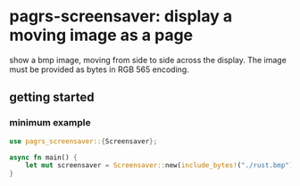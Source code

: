 pagrs-screensaver: display a moving image as a page
====================================================

show a bmp image, moving from side to side across the display.
The image must be provided as bytes in RGB 565 encoding.

getting started
------------------

### minimum example
```rust
use pagrs_screensaver::{Screensaver};

async fn main() {
    let mut screensaver = Screensaver::new(include_bytes!("./rust.bmp"));
}
```
